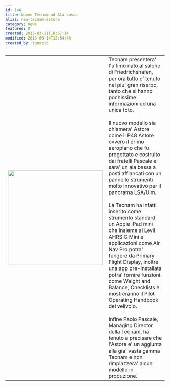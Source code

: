 ```yaml
---
id: 146
title: Nuovo Tecnam ad Ala bassa
alias: new-tecnam-astore
category: news
featured: 0
created: 2013-03-21T18:57:14
modified: 2013-06-14T12:54:46
created_by: ignazio
---
```

<table border="0">
 <tbody>
  <tr>
   <td>
    <img align="left" border="0" src="images/stories/tecnam-astore.png" style="color: #333333; font-family: Tahoma, Helvetica, Arial, sans-serif; font-size: 12px; line-height: 15.796875px;" width="300px"/>
    <br/>
    <br/>
   </td>
   <td valign="top">
    Tecnam presentera' l'ultimo nato al salone di Friedrichshafen, per ora tutto e' tenuto nel piu' gran riserbo, tanto che si hanno pochissime informazioni ed una unica foto.
    <br/>
    <br/>
    Il nuovo modello sia chiamera' Astore come il P48 Astore ovvero il primo aeroplano che fu progettato e costruito dai fratelli Pascale e sara' un ala bassa a posti affiancati con un pannello strumenti molto innovativo per il panorama LSA/Ulm.
    <br/>
    <br/>
    La Tecnam ha infatti inserito come strumento standard un Apple iPad mini che insieme al Levil AHRS G Mini e applicazioni come Air Nav Pro potra' fungere da Primary Flight Display, inoltre una app pre-installata potra' fornire funzioni come Weight and Balance, Checklists e mostreranno il Pilot Operating Handbook del velivolo.
    <br/>
    <br/>
    Infine Paolo Pascale, Managing Director della Tecnam, ha tenuto a precisare che l'Astore e' un aggiunta alla gia' vasta gamma Tecnam e non rimpiazzera' alcun modello in produzione.
   </td>
  </tr>
 </tbody>
</table>
